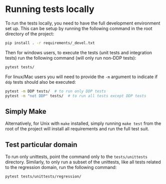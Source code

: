 # Running tests locally

To run the tests locally, you need to have the full development environment set up. This can be setup by running
the following command in the root directory of the project:

```bash
pip install . -r requirements/_devel.txt
```

Then for windows users, to execute the tests (unit tests and integration tests) run the following command (will only run non-DDP tests):

```bash
pytest tests/
```

For linux/Mac users you will need to provide the `-m` argument to indicate if `ddp` tests should also be executed:

```bash
pytest -m DDP tests/  # to run only DDP tests
pytest -m "not DDP" tests/  # to run all tests except DDP tests
```

## Simply Make

Alternatively, for Unix with `make` installed, simply running `make test` from the root of the project will install
all requirements and run the full test suit.

## Test particular domain

To run only unittests, point the command only to the `tests/unittests` directory. Similarly, to only run a subset of the
unittests, like all tests related to the regression domain, run the following command:

```bash
pytest tests/unittests/regression/
```

